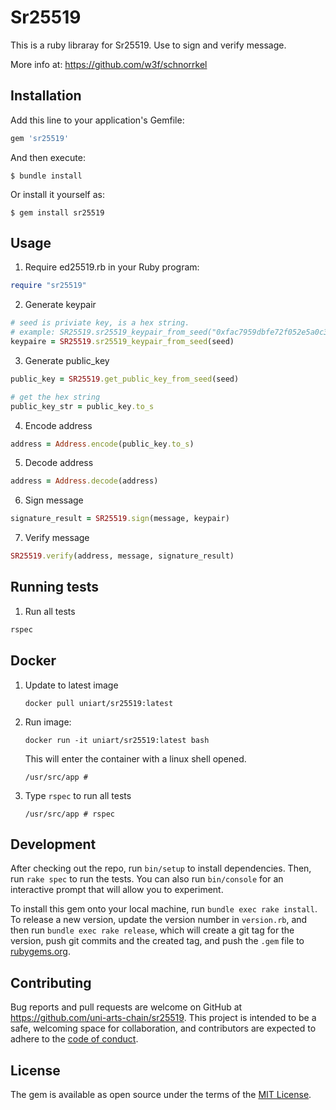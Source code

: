 # Sr25519

This is a ruby libraray for Sr25519. Use to sign and verify message.

More info at: https://github.com/w3f/schnorrkel

## Installation

Add this line to your application's Gemfile:

```ruby
gem 'sr25519'
```

And then execute:

    $ bundle install

Or install it yourself as:

    $ gem install sr25519

## Usage

1. Require ed25519.rb in your Ruby program:
```ruby
require "sr25519"
```

2.  Generate keypair

```ruby
# seed is priviate key, is a hex string.
# example: SR25519.sr25519_keypair_from_seed("0xfac7959dbfe72f052e5a0c3c8d6530f202b02fd8f9f5ca3580ec8deb7797479e")
keypaire = SR25519.sr25519_keypair_from_seed(seed)

```

3. Generate public_key

```ruby
public_key = SR25519.get_public_key_from_seed(seed)

# get the hex string
public_key_str = public_key.to_s

```

4. Encode address
```ruby
address = Address.encode(public_key.to_s)
```

5. Decode address

```ruby
address = Address.decode(address)
```

6. Sign message

```ruby
signature_result = SR25519.sign(message, keypair)

```

7. Verify message

```ruby
SR25519.verify(address, message, signature_result)
```

## Running tests
1. Run all tests

```ruby
rspec
```


## Docker

1. Update to latest image

   `docker pull uniart/sr25519:latest`

2. Run image:

   `docker run -it uniart/sr25519:latest bash`

   This  will enter the container with a linux shell opened. 

   ```shell
   /usr/src/app # 
   ```

3. Type `rspec` to run all tests

   ```shell
   /usr/src/app # rspec
   
   ```

## Development

After checking out the repo, run `bin/setup` to install dependencies. Then, run `rake spec` to run the tests. You can also run `bin/console` for an interactive prompt that will allow you to experiment.

To install this gem onto your local machine, run `bundle exec rake install`. To release a new version, update the version number in `version.rb`, and then run `bundle exec rake release`, which will create a git tag for the version, push git commits and the created tag, and push the `.gem` file to [rubygems.org](https://rubygems.org).

## Contributing

Bug reports and pull requests are welcome on GitHub at https://github.com/uni-arts-chain/sr25519. This project is intended to be a safe, welcoming space for collaboration, and contributors are expected to adhere to the [code of conduct](https://github.com/uni-arts-chain/sr25519/blob/master/CODE_OF_CONDUCT.md).

## License

The gem is available as open source under the terms of the [MIT License](https://opensource.org/licenses/MIT).
